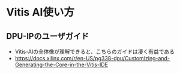 # Vitis AI使い方

## DPU-IPのユーザガイド
* Vitis-AIの全体像が理解できると、こちらのガイドは凄く有益である
* https://docs.xilinx.com/r/en-US/pg338-dpu/Customizing-and-Generating-the-Core-in-the-Vitis-IDE
